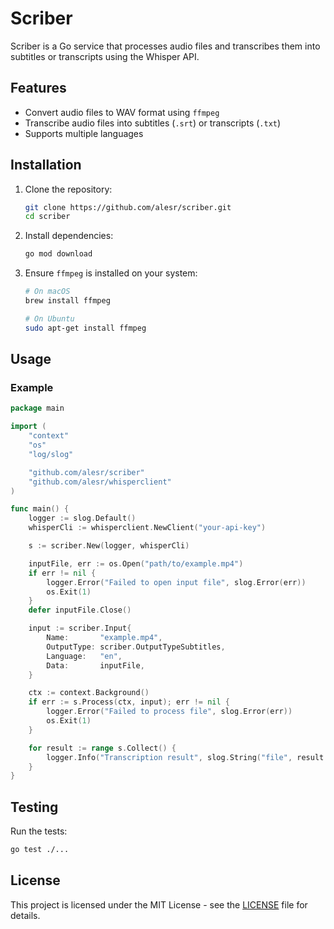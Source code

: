 # Scriber

Scriber is a Go service that processes audio files and transcribes them into subtitles or transcripts using the Whisper API.

## Features

- Convert audio files to WAV format using `ffmpeg`
- Transcribe audio files into subtitles (`.srt`) or transcripts (`.txt`)
- Supports multiple languages

## Installation

1. Clone the repository:

    ```sh
    git clone https://github.com/alesr/scriber.git
    cd scriber
    ```

2. Install dependencies:

    ```sh
    go mod download
    ```

3. Ensure `ffmpeg` is installed on your system:

    ```sh
    # On macOS
    brew install ffmpeg

    # On Ubuntu
    sudo apt-get install ffmpeg
    ```

## Usage

### Example

```go
package main

import (
    "context"
    "os"
    "log/slog"

    "github.com/alesr/scriber"
    "github.com/alesr/whisperclient"
)

func main() {
    logger := slog.Default()
    whisperCli := whisperclient.NewClient("your-api-key")

    s := scriber.New(logger, whisperCli)

    inputFile, err := os.Open("path/to/example.mp4")
    if err != nil {
        logger.Error("Failed to open input file", slog.Error(err))
        os.Exit(1)
    }
    defer inputFile.Close()

    input := scriber.Input{
        Name:       "example.mp4",
        OutputType: scriber.OutputTypeSubtitles,
        Language:   "en",
        Data:       inputFile,
    }

    ctx := context.Background()
    if err := s.Process(ctx, input); err != nil {
        logger.Error("Failed to process file", slog.Error(err))
        os.Exit(1)
    }

    for result := range s.Collect() {
        logger.Info("Transcription result", slog.String("file", result.Name), slog.String("text", string(result.Text)))
    }
}

```

## Testing

Run the tests:

```sh
go test ./...
```

## License

This project is licensed under the MIT License - see the [LICENSE](LICENSE) file for details.
